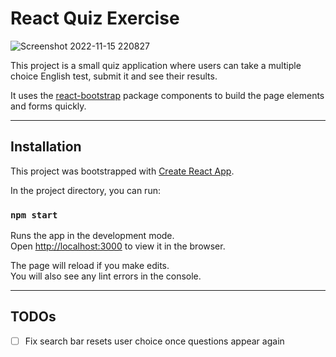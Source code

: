 # React Quiz Exercise

![Screenshot 2022-11-15 220827](https://user-images.githubusercontent.com/74202040/201976490-335568a6-bd26-4731-a71a-f8e1e43b0b1e.png)

This project is a small quiz application where users can take a multiple choice English test, submit it and see their results. 

It uses the [react-bootstrap](https://react-bootstrap.github.io/) package components to build the page elements and forms quickly.

------------

## Installation

This project was bootstrapped with [Create React App](https://github.com/facebook/create-react-app).

In the project directory, you can run:

### `npm start`

Runs the app in the development mode.<br />
Open [http://localhost:3000](http://localhost:3000) to view it in the browser.

The page will reload if you make edits.<br />
You will also see any lint errors in the console.

------------

## TODOs

- [ ] Fix search bar resets user choice once questions appear again
